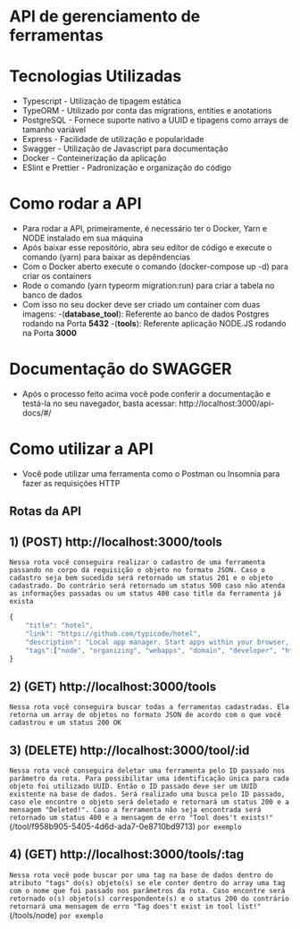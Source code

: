 # **API de gerenciamento de ferramentas**

# **Tecnologias Utilizadas**

- Typescript - Utilização de tipagem estática
- TypeORM - Utilizado por conta das migrations, entities e anotations
- PostgreSQL - Fornece suporte nativo a UUID e tipagens como arrays de tamanho variável
- Express - Facilidade de utilização e popularidade
- Swagger - Utilização de Javascript para documentação
- Docker - Conteinerização da aplicação
- ESlint e Prettier - Padronização e organização do código


# Como rodar a API

- Para rodar a API, primeiramente, é necessário ter o Docker, Yarn e NODE instalado em sua máquina 
- Após baixar esse repositório, abra seu editor de código e execute o comando (yarn) para baixar as depêndencias
- Com o Docker aberto execute o comando (docker-compose up -d) para criar os containers
- Rode o comando (yarn typeorm migration:run) para criar a tabela no banco de dados
- Com isso no seu docker deve ser criado um container com duas imagens: 
    -(**database_tool**): Referente ao banco de dados Postgres rodando na Porta **5432**
    -(**tools**): Referente aplicação NODE.JS rodando na Porta **3000**


# Documentação do SWAGGER

- Após o processo feito acima você pode conferir a documentação e testá-la no seu navegador, basta acessar:
  http://localhost:3000/api-docs/#/


# Como utilizar a API

- Você pode utilizar uma ferramenta como o Postman ou Insomnia para fazer as requisições HTTP

## Rotas da API
## 1) (POST) http://localhost:3000/tools

`Nessa rota você conseguira realizar o cadastro de uma ferramenta passando no corpo da requisição o objeto no formato JSON. Caso o cadastro seja bem sucedido será retornado um status 201 e o objeto cadastrado. Do contrário será retornado um status 500 caso não atenda as informações passadas ou um status 400 caso title da ferramenta já exista`

```jsx
{
    "title": "hotel",
    "link": "https://github.com/typicode/hotel",
    "description": "Local app manager. Start apps within your browser, developer tool with local .localhost domain and https out of the box.",
    "tags":["node", "organizing", "webapps", "domain", "developer", "https", "proxy"]
}
```

## 2) (GET) http://localhost:3000/tools

`Nessa rota você conseguira buscar todas a ferramentas cadastradas. Ela retorna um array de objetos no formato JSON de acordo com o que você cadastrou e um status 200 OK`

## 3) (DELETE) http://localhost:3000/tool/:id

`Nessa rota você conseguira deletar uma ferramenta pelo ID passado nos parâmetro da rota. Para possibilitar uma identificação única para cada objeto foi utilizado UUID. Então o ID passado deve ser um UUID existente na base de dados. Será realizado uma busca pelo ID passado, caso ele encontre o objeto será deletado e retornará um status 200 e a mensagem "Deleted!". Caso a ferramenta não seja encontrada será retornado um status 400 e a mensagem de erro "Tool does't exists!"`
(/tool/f958b905-5405-4d6d-ada7-0e8710bd9713)  `por exemplo`

## 4) (GET) http://localhost:3000/tools/:tag

`Nessa rota você pode buscar por uma tag na base de dados dentro do atributo "tags" do(s) objeto(s) se ele conter dentro do array uma tag com o nome que foi passado nos parâmetros da rota. Caso encontre será retornado o(s) objeto(s) correspondente(s) e o status 200 do contrário retornará uma mensagem de erro "Tag does't exist in tool list!"`
(/tools/node)  `por exemplo`
